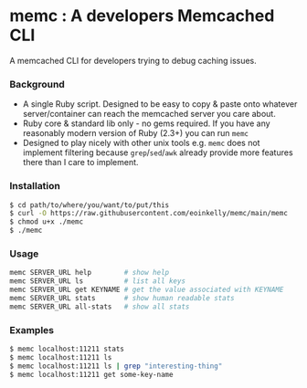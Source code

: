 # memc : A developers Memcached CLI

A memcached CLI for developers trying to debug caching issues.

### Background

* A single Ruby script. Designed to be easy to copy & paste onto whatever server/container can reach the memcached server you care about.
* Ruby core & standard lib only - no gems required. If you have any reasonably modern version of Ruby (2.3+) you can run `memc`
* Designed to play nicely with other unix tools e.g. `memc` does not implement filtering because `grep`/`sed`/`awk` already provide more features there than I care to implement.

### Installation

```bash
$ cd path/to/where/you/want/to/put/this
$ curl -O https://raw.githubusercontent.com/eoinkelly/memc/main/memc
$ chmod u+x ./memc
$ ./memc
```

### Usage

```bash
memc SERVER_URL help        # show help
memc SERVER_URL ls          # list all keys
memc SERVER_URL get KEYNAME # get the value associated with KEYNAME
memc SERVER_URL stats       # show human readable stats
memc SERVER_URL all-stats   # show all stats
```

### Examples

```bash
$ memc localhost:11211 stats
$ memc localhost:11211 ls
$ memc localhost:11211 ls | grep "interesting-thing"
$ memc localhost:11211 get some-key-name
```
